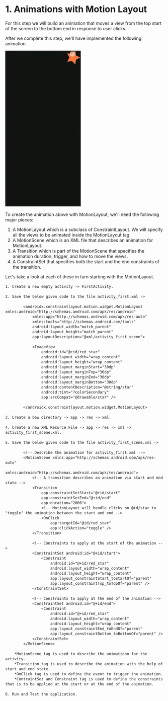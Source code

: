 # 1. Animations with Motion Layout

For this step we will build an animation that moves a view from the top start of the screen to the bottom end in response to user clicks.

After we complete this step, we'll have implemented the following animation.

[![Animations with Motion Layout](https://github.com/Vaibhav4697/AndroidUserInterface/blob/master/animations/animation_1.gif)]()


To create the animation above with MotionLayout, we'll need the following major pieces:

1. A MotionLayout which is a subclass of ConstraintLayout. We will specify all the views to be animated inside the MotionLayout tag.
2. A MotionScene which is an XML file that describes an animation for MotionLayout.
3. A Transition which is part of the MotionScene that specifies the animation duration, trigger, and how to move the views.
4. A ConstraintSet that specifies both the start and the end constraints of the transition.

Let's take a look at each of these in turn starting with the MotionLayout.

	1. Create a new empty activity -> FirstActivity.
	
	2. Save the below given code to the file activity_first.xml ->
	
			<androidx.constraintlayout.motion.widget.MotionLayout xmlns:android="http://schemas.android.com/apk/res/android"
				xmlns:app="http://schemas.android.com/apk/res-auto"
				xmlns:tools="http://schemas.android.com/tools"
				android:layout_width="match_parent"
				android:layout_height="match_parent"
				app:layoutDescription="@xml/activity_first_scene">

				<ImageView
					android:id="@+id/red_star"
					android:layout_width="wrap_content"
					android:layout_height="wrap_content"
					android:layout_marginStart="30dp"
					android:layout_marginTop="30dp"
					android:layout_marginEnd="30dp"
					android:layout_marginBottom="30dp"
					android:contentDescription="@string/star"
					android:tint="?colorSecondary"
					app:srcCompat="@drawable/star" />

			</androidx.constraintlayout.motion.widget.MotionLayout>
			
	3. Create a bew directory -> app -> res -> xml.
	
	4. Create a new XML Resurce File -> app -> res -> xml -> activity_first_scene.xml.
	
	5. Save the below given code to the file activity_first_scene.xml ->
	
			<!-- Describe the animation for activity_first.xml -->
			<MotionScene xmlns:app="http://schemas.android.com/apk/res-auto"
				xmlns:android="http://schemas.android.com/apk/res/android">
				<!-- A transition describes an animation via start and end state -->
				<Transition
					app:constraintSetStart="@+id/start"
					app:constraintSetEnd="@+id/end"
					app:duration="2000">
					<!-- MotionLayout will handle clicks on @id/star to "toggle" the animation between the start and end -->
					<OnClick
						app:targetId="@id/red_star"
						app:clickAction="toggle" />
				</Transition>

				<!-- Constraints to apply at the start of the animation -->
				<ConstraintSet android:id="@+id/start">
					<Constraint
						android:id="@+id/red_star"
						android:layout_width="wrap_content"
						android:layout_height="wrap_content"
						app:layout_constraintStart_toStartOf="parent"
						app:layout_constraintTop_toTopOf="parent" />
				</ConstraintSet>

				<!-- Constraints to apply at the end of the animation -->
				<ConstraintSet android:id="@+id/end">
					<Constraint
						android:id="@+id/red_star"
						android:layout_width="wrap_content"
						android:layout_height="wrap_content"
						app:layout_constraintEnd_toEndOf="parent"
						app:layout_constraintBottom_toBottomOf="parent" />
				</ConstraintSet>
			</MotionScene>
			
		*MotionScene tag is used to describe the animationn for the activity.
		*Transition tag is used to describe the animation with the help of start and end state.
		*OnClick tag is used to define the event to trigger the animation.
		*ContraintSet and Constraint tag is used to define the constraints that is to be applied at the start or at the end of the animation.

	6. Run and Test the application.